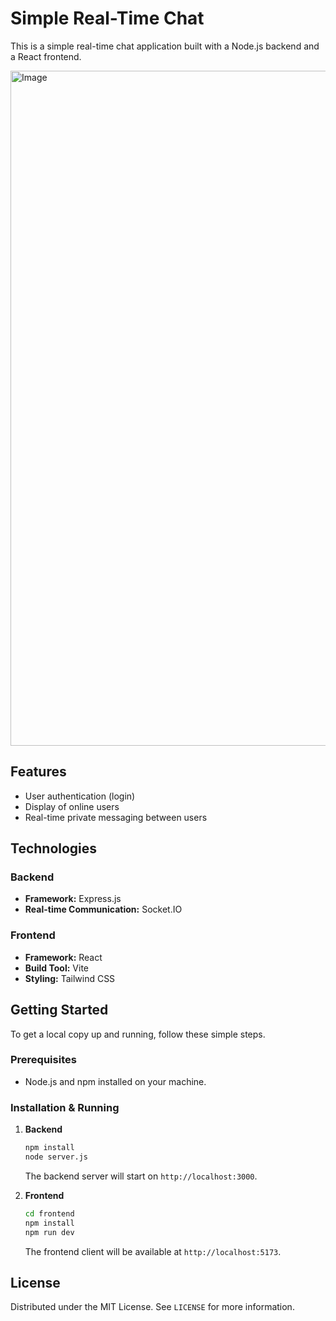 # Simple Real-Time Chat

This is a simple real-time chat application built with a Node.js backend and a React frontend.

<img width="1920" height="1080" alt="Image" src="https://github.com/user-attachments/assets/616c3261-55fc-4a22-bb1f-3a19c2f0db28" />

## Features

*   User authentication (login)
*   Display of online users
*   Real-time private messaging between users

## Technologies

### Backend

*   **Framework:** Express.js
*   **Real-time Communication:** Socket.IO

### Frontend

*   **Framework:** React
*   **Build Tool:** Vite
*   **Styling:** Tailwind CSS

## Getting Started

To get a local copy up and running, follow these simple steps.

### Prerequisites

*   Node.js and npm installed on your machine.

### Installation & Running

1.  **Backend**

    ```bash
    npm install
    node server.js
    ```

    The backend server will start on `http://localhost:3000`.

2.  **Frontend**

    ```bash
    cd frontend
    npm install
    npm run dev
    ```

    The frontend client will be available at `http://localhost:5173`.

## License

Distributed under the MIT License. See `LICENSE` for more information.
